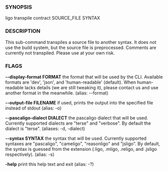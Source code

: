 
### SYNOPSIS
ligo transpile contract SOURCE_FILE SYNTAX

### DESCRIPTION
This sub-command transpiles a source file to another syntax. It does not use the build system, but the source file is preprocessed. Comments are currently not transpiled. Please use at your own risk.

### FLAGS
**--display-format FORMAT**
the format that will be used by the CLI. Available formats are 'dev', 'json', and 'human-readable' (default). When human-readable lacks details (we are still tweaking it), please contact us and use another format in the meanwhile. (alias: --format)

**--output-file FILENAME**
if used, prints the output into the specified file instead of stdout (alias: -o)

**--pascaligo-dialect DIALECT**
the pascaligo dialect that will be used. Currently supported dialects are "terse" and "verbose". By default the dialect is "terse". (aliases: -d, -dialect)

**--syntax SYNTAX**
the syntax that will be used. Currently supported syntaxes are "pascaligo", "cameligo", "reasonligo" and "jsligo". By default, the syntax is guessed from the extension (.ligo, .mligo, .religo, and .jsligo respectively). (alias: -s)

**-help**
print this help text and exit (alias: -?)



